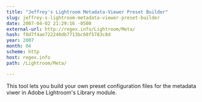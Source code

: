 ```yaml
---
title: "Jeffrey's Lightroom Metadata-Viewer Preset Builder"
slug: jeffrey-s-lightroom-metadata-viewer-preset-builder
date: 2007-04-02 21:29:16 -0500
external-url: http://regex.info/Lightroom/Meta/
hash: f8d7f4ae722240db7713bc68f5783c8d
year: 2007
month: 04
scheme: http
host: regex.info
path: /Lightroom/Meta/

---
```


This tool lets you build your own preset configuration files for the metadata viwer in Adobe Lightroom's Library module.
